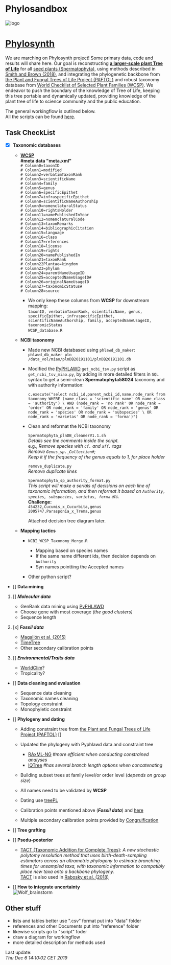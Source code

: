 # Phylosandbox

![logo](./image/PhyloSynth.jpg)
# [Phylosynth](https://github.com/phylosynth)

We are marching on Phylosynth project! Some primary data, code and results will share here. Our goal is reconstructing [**a larger-scale plant Tree of Life**](https://bsapubs.onlinelibrary.wiley.com/doi/10.1002/ajb2.1041) for all [seed plants (Spermatophyta)](https://www.ncbi.nlm.nih.gov/Taxonomy/Browser/wwwtax.cgi?id=58024), using methods described in [Smith and Brown (2018)](https://bsapubs.onlinelibrary.wiley.com/doi/full/10.1002/ajb2.1019), and integrating the phylogenetic backbone from  [the Plant and Fungal Trees of Life Project (PAFTOL)](https://www.kew.org/science/our-science/projects/plant-and-fungal-trees-of-life) and robust taxonomy database from [World Checklist of Selected Plant Families (WCSP)](https://wcsp.science.kew.org/home.do). We endeavor to push the boundary of the knowledge of Tree of Life, keeping this tree portable and dynamically updated, providing knowledge of the plant tree of life to science community and the public education.  

The general workingflow is outlined below.  
All the scripts can be found [here](https://github.com/phylosynth/Phylosandbox/tree/master/script).  

## Task CheckList
- [x] **Taxonomic databases**
	* **[WCSP](https://wcsp.science.kew.org/home.do)**  
	 **#meta data "meta.xml"**  
    `# Column0=taxonID`  
    `# Column1=modified`  
    `# Column2=verbatimTaxonRank`  
    `# Column3=scientificName`  
    `# Column4=family`  
    `# Column5=genus`  
    `# Column6=specificEpithet`  
    `# Column7=infraspecificEpithet`  
    `# Column8=scientificNameAuthorship`  
    `# Column9=nomenclaturalStatus`  
    `# Column10=rightsHolder`  
    `# Column11=namePublishedInYear`  
    `# Column12=nomenclaturalCode`  
    `# Column13=taxonRemarks`  
    `# Column14=bibliographicCitation`  
    `# Column15=language`  
    `# Column16=class`  
    `# Column17=references`  
    `# Column18=license`  
    `# Column19=rights`  
    `# Column20=namePublishedIn`  
    `# Column21=taxonRank`  
    `# Column22Plantae=kingdom`  
    `# Column23=phylum`  
    `# Column24=parentNameUsageID`  
    `# Column25=acceptedNameUsageID#`  
    `# Column26=originalNameUsageID`  
    `# Column27=taxonomicStatus#`  
    `# Column28=source`  
        - We only keep these columns from **WCSP** for downstream mapping:  
    `taxonID, verbatimTaxonRank, scientificName, genus, specificEpithet, infraspecificEpithet, scientificNameAuthorship, family, acceptedNameUsageID, taxonomicStatus`  
      `WCSP_database.R`  
	
	* **NCBI taxonomy**  
	    + Made new NCBI databased using `phlawd_db_maker`:  
	      `phlawd_db_maker pln /data_vol/miao/plnDB20191101/plnDB20191101.db`  
	    + Modified the [PyPHLAWD](https://github.com/FePhyFoFum/PyPHLAWD) `get_ncbi_tsv.py` script as `get_ncbi_tsv_miao.py`, by adding in more detailed filters in `SQL` syntax to get a semi-clean **Spermatophyta58024** taxonomy and with authority information:  
		
	      `c.execute("select ncbi_id,parent_ncbi_id,name,node_rank from taxonomy WHERE (name_class = 'scientific name' OR name_class = 'authority') \
    AND (node_rank = 'no rank' OR node_rank = 'order' OR node_rank = 'family' OR node_rank = 'genus' OR node_rank = 'species' OR node_rank = 'subspecies' \
    OR node_rank = 'varietas' OR node_rank = 'forma')")`  
    
      + Clean and reformat the NCBI taxonomy  
      
        `Spermatophyta_plnDB_cleanerV1.1.sh`  
          _Details see the comments inside the script._  
          e.g., _Remove species with `cf.` and `aff.` tags_  
				_Remove `Genus_sp._Collection#`;_  
				_Keep it if the frequency of the genus equals to 1, for place holder_  
          
        
        `remove_duplicate.py`  
          _Remove duplicate lines_
        
        `Spermatophyta_sp_authority_format.py`  
          _This script will make a serials of decisions on each line of taxonomic information, and then reformat it based on `Authority, species, subspecies, varietas, forma` etc._  
		 **Challenge:**  
           `454232,Cucumis_x_Cucurbita,genus`  
           `2005747,Parasponia_x_Trema,genus`  
		
          Attached decision tree diagram later.  
          
	
	* **Mapping tactics**  
	  + `NCBI_WCSP_Taxonomy_Merge.R`  
	      - Mapping based on species names  
	      - If the same name different ids, then decision depends on `Authority`  
	      - Syn names pointting the Accepted names
	  
	  + Other python script?  
	
- [] **Data mining**  

1. [] **_Molecular data_**  
	* GenBank data mining using [PyPHLAWD](https://github.com/FePhyFoFum/PyPHLAWD)
	* Choose gene with most coverage _(the good clusters)_  
	* Sequence length  
	
2. [x] **_Fossil data_**
	* [Magallón et al. (2015)](https://nph.onlinelibrary.wiley.com/doi/10.1111/nph.13264)
	* [TimeTree](http://www.timetree.org/)
	* Other secondary calibration points  
	
3. [] **_Environmental/Traits data_**
	* [WorldClim](http://www.worldclim.org/)?
	* Tropicality?  

- [] **Data cleaning and evaluation**  
    * Sequence data cleaning
    * Taxonomic names cleaning
    * Topology constraint
    * Monophyletic constraint  
  
- [] **Phylogeny and dating**
	 * Adding constraint tree from [the Plant and Fungal Trees of Life Project (PAFTOL)](https://www.kew.org/science/our-science/projects/plant-and-fungal-trees-of-life) []  
	 * Updated the phylogeny with Pyphlawd data and constraint tree  
	    + [RAxML-NG](https://github.com/amkozlov/raxml-ng) _#more efficient when conducting constrained analyses_
	    + [IQTree](http://www.iqtree.org/) _#has several branch length options when concatenating_    
	 * Building subset trees at family level/or order level (_depends on group size_)
	 * All names need to be validated by **WCSP**  
	 
	 * Dating use [treePL](https://github.com/blackrim/treePL)
	 * Calibration points mentioned above (**_Fossil data_**) and [here](https://github.com/phylosynth/Phylosandbox/tree/master/data/Calibration_points)  
	 * Multiple secondary calibration points provided by [Congruification](https://besjournals.onlinelibrary.wiley.com/doi/full/10.1111/2041-210X.12051)


- [] **Tree grafting**
- [] **Psedu-posterior**  
	- [TACT (Taxonomic Addition for Complete Trees)](https://academic.oup.com/sysbio/advance-article/doi/10.1093/sysbio/syz081/5658637): 
		_A new stochastic polytomy resolution method that uses birth-death-sampling estimators across an ultrametric phylogeny to estimate branching times for unsampled taxa, with taxonomic information to compatibly place new taxa onto a backbone phylogeny._  
		[TACT](https://github.com/jonchang/tact/) is also used in [Rabosky et al. (2018)](https://www.nature.com/articles/s41586-018-0273-1)  
- [] **How to integrate uncertainty**  
      ![Wolf_brainstorm](./image/brainstorm_wolf.png)

## Other stuff
* lists and tables better use ".csv" format put into "data" folder
* references and other Documents put into "reference" folder
* likewise scripts go to "script" foder  
* draw a diagram for workingflow
* more detailed description for methods used

Last update:  
_Thu Dec  6 14:10:02 CET 2019_  

